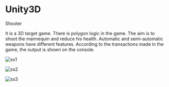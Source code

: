 # Unity3D

Shooter

It is a 3D target game. There is polygon logic in the game. The aim is to shoot the mannequin
and reduce his health. Automatic and semi-automatic weapons have different features.
According to the transactions made in the game, the output is shown on the console. 

![ss1](https://i.ibb.co/StBtSHT/1.png)

![ss2](https://i.ibb.co/LZ4drTT/2.png)

![ss3](https://i.ibb.co/8M6Qw1J/3.png)